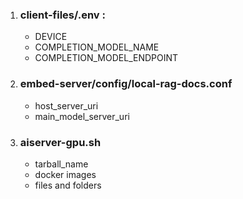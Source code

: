 1. ### client-files/.env :
    - DEVICE
    - COMPLETION_MODEL_NAME
    - COMPLETION_MODEL_ENDPOINT

2. ###  embed-server/config/local-rag-docs.conf
    - host_server_uri
    - main_model_server_uri

3. ### aiserver-gpu.sh
    - tarball_name
    - docker images
    - files and folders
